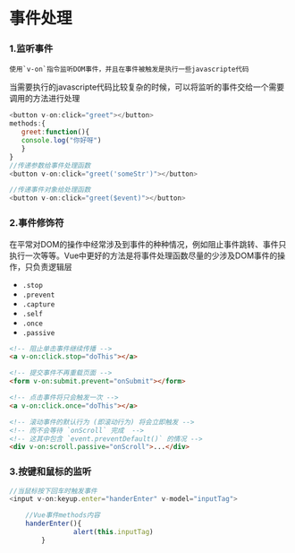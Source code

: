 # 事件处理

### 1.监听事件

 	使用`v-on`指令监听DOM事件，并且在事件被触发是执行一些javascripte代码

​	当需要执行的javascripte代码比较复杂的时候，可以将监听的事件交给一个需要调用的方法进行处理

 ```javascript
<button v-on:click="greet"></button>
methods:{
    greet:function(){
    console.log("你好呀")
	}
}
//传递参数给事件处理函数
<button v-on:click="greet('someStr')"></button>

//传递事件对象给处理函数
<button v-on:click="greet($event)"></button>
 ```

### 2.事件修饰符

在平常对DOM的操作中经常涉及到事件的种种情况，例如阻止事件跳转、事件只执行一次等等。Vue中更好的方法是将事件处理函数尽量的少涉及DOM事件的操作，只负责逻辑层

- `.stop`
- `.prevent`
- `.capture`
- `.self`
- `.once`
- `.passive`

```html
<!-- 阻止单击事件继续传播 -->
<a v-on:click.stop="doThis"></a>

<!-- 提交事件不再重载页面 -->
<form v-on:submit.prevent="onSubmit"></form>

<!-- 点击事件将只会触发一次 -->
<a v-on:click.once="doThis"></a>

<!-- 滚动事件的默认行为 (即滚动行为) 将会立即触发 -->
<!-- 而不会等待 `onScroll` 完成  -->
<!-- 这其中包含 `event.preventDefault()` 的情况 -->
<div v-on:scroll.passive="onScroll">...</div>
```

### 3.按键和鼠标的监听



```javascript
//当鼠标按下回车时触发事件
<input v-on:keyup.enter="handerEnter" v-model="inputTag">

    //Vue事件methods内容
    handerEnter(){
				alert(this.inputTag)
		}   
```

